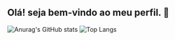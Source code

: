 ## Olá! seja bem-vindo ao meu perfil. 👋

![Anurag's GitHub stats](https://github-readme-stats.vercel.app/api?username=ebenezerxzz&show_icons=true&theme=radical)
![Top Langs](https://github-readme-stats.vercel.app/api/top-langs/?username=ebenezerxzz&layout=compact)
